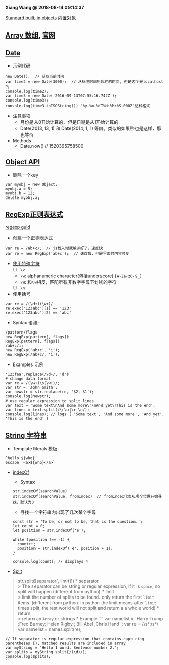 **Xiang Wang @ 2018-08-14 09:14:37**

[Standard built-in objects 内置对象][global-objects]
## [Array 数组](array.md), [官网](https://developer.mozilla.org/en-US/docs/Web/JavaScript/Reference/Global_Objects/Array)
## [Date](https://developer.mozilla.org/en-US/docs/Web/JavaScript/Reference/Global_Objects/Date)
* 示例代码
```
new Date();  // 获取当前时间
var time2 = new Date(3000);  // 从标准时间到现在的时间, 但是这个是localhost的
console.log(time2);
var time3 = new Date('2016-09-13T07:55:16.742Z');
console.log(time3);
console.log(time3.toISOString()) "%y-%m-%dT%H:%M:%S.000Z"这种格式
```
* 注意事项
    * 月份是从0开始计算的，但是日期是从1开始计算的
    * Date(2013, 13, 1) 和 Date(2014, 1, 1) 等价。类似的如果秒也是这样，那也等价
* Methods
    * Date.now()  // 1520395758500

## [Object API](https://developer.mozilla.org/en-US/docs/Web/JavaScript/Reference/Global_Objects/Object)
* 删除一个key
```
var myobj = new Object;
myobj.a = 5;
myobj.b = 12;
delete myobj.a;
```  

## [RegExp正则表达式](https://developer.mozilla.org/en-US/docs/Web/JavaScript/Reference/Global_Objects/RegExp)
[regexp guid][reg-guid]
* 创建一个正则表达式
```
var re = /ab+c/;  // js载入时就编译好了，速度快
var re = new RegExp('ab+c');  // 速度慢，但是里面的内容可变
```
* [使用特殊字符][Using-special-characters]
    * [ ] `\v`
    * `\w`: alphanumeric character(包括underscore) `[A-Za-z0-9_]`
    * `\W`: 和`\w`相反，匹配所有非数字字母下划线的字符
    * [ ] `\n`
* 使用括号
```
var re = /(\d+)(\w+)/
re.exec('123abc')[1] == '123'
re.exec('123abc')[2] == 'abc'
```

* Syntax 语法:
```
/pattern/flags
new RegExp(pattern[, flags])
RegExp(pattern[, flags])
/ab+c/i;
new RegExp('ab+c', 'i');
new RegExp(/ab+c/, 'i');
```

* Examples 示例
```
'123fea'.replace(/\d+/, 'd')
# change data format
var re = /(\w+)\s(\w+)/;
var str = 'John Smith';
var newstr = str.replace(re, '$2, $1');
console.log(newstr);
# use regular expression to split lines
var text = 'Some text\nAnd some more\r\nAnd yet\rThis is the end';
var lines = text.split(/\r\n|\r|\n/);
console.log(lines); // logs [ 'Some text', 'And some more', 'And yet', 'This is the end' ]
```

## [String 字符串](https://developer.mozilla.org/en-US/docs/Web/JavaScript/Reference/Global_Objects/String)
* Template literals 模板
```
`hello ${who}`
escape `<a>${who}</a>`
```
* [indexOf][string-indexOf]
    * Syntax
    ```
    str.indexOf(searchValue)
    str.indexOf(searchValue, fromIndex)  // fromIndex代表从哪个位置开始寻找，默认为0
    ```
    * 寻找一个字符串内出现了几次某个字母
    ```
    const str = 'To be, or not to be, that is the question.';
    let count = 0;
    let position = str.indexOf('e');

    while (position !== -1) {
      count++;
      position = str.indexOf('e', position + 1);
    }

    console.log(count); // displays 4
    ```

* [Split](https://developer.mozilla.org/en-US/docs/Web/JavaScript/Reference/Global_Objects/String/split)
> str.split([separator[, limit]])
    * separator  
    > The separator can be string or regular expression, if it is `space`, no split will happen (different from python)
    * limit  
    > limit the number of splits to be found. only return the first `limit` items. (different from python. in python the limit means after `limit` times split, the rest world will not split and return a a whole world)
    * return  
    > return an `Array` or strings
    * Example
    ```
    var namelist = 'Harry Trump ;Fred Barney; Helen Rigby ; Bill Abel ;Chris Hand ';
    var re = /\s*;\s*/
    var namelist = names.split(re);

    // If separator is regular expression that contains capturing parentheses (), matched results are included in array
    var myString = 'Hello 1 word. Sentence number 2.';
    var splits = myString.split(/(\d)/);
    console.log(splits);
    ```

[global-objects]: https://developer.mozilla.org/en-US/docs/Web/JavaScript/Reference/Global_Objects
[reg-guid]: https://developer.mozilla.org/en-US/docs/Web/JavaScript/Guide/Regular_Expressions
[string-indexOf]: https://developer.mozilla.org/en-US/docs/Web/JavaScript/Reference/Global_Objects/String/indexOf

[Using-special-characters]: https://developer.mozilla.org/en-US/docs/Web/JavaScript/Guide/Regular_Expressions#Using_special_characters

